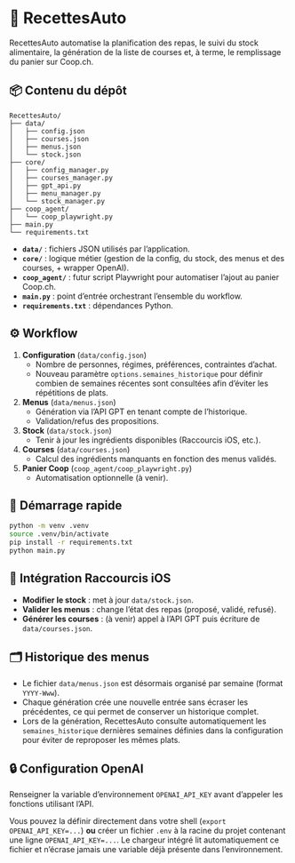 # 🥘 RecettesAuto

RecettesAuto automatise la planification des repas, le suivi du stock alimentaire, la génération de la liste de courses et, à terme, le remplissage du panier sur Coop.ch.

## 📦 Contenu du dépôt

```
RecettesAuto/
├── data/
│   ├── config.json
│   ├── courses.json
│   ├── menus.json
│   └── stock.json
├── core/
│   ├── config_manager.py
│   ├── courses_manager.py
│   ├── gpt_api.py
│   ├── menu_manager.py
│   └── stock_manager.py
├── coop_agent/
│   └── coop_playwright.py
├── main.py
└── requirements.txt
```

- **`data/`** : fichiers JSON utilisés par l’application.
- **`core/`** : logique métier (gestion de la config, du stock, des menus et des courses, + wrapper OpenAI).
- **`coop_agent/`** : futur script Playwright pour automatiser l’ajout au panier Coop.ch.
- **`main.py`** : point d’entrée orchestrant l’ensemble du workflow.
- **`requirements.txt`** : dépendances Python.

## ⚙️ Workflow

1. **Configuration** (`data/config.json`)
   - Nombre de personnes, régimes, préférences, contraintes d’achat.
   - Nouveau paramètre `options.semaines_historique` pour définir combien de semaines
     récentes sont consultées afin d’éviter les répétitions de plats.
2. **Menus** (`data/menus.json`)
   - Génération via l’API GPT en tenant compte de l’historique.
   - Validation/refus des propositions.
3. **Stock** (`data/stock.json`)
   - Tenir à jour les ingrédients disponibles (Raccourcis iOS, etc.).
4. **Courses** (`data/courses.json`)
   - Calcul des ingrédients manquants en fonction des menus validés.
5. **Panier Coop** (`coop_agent/coop_playwright.py`)
   - Automatisation optionnelle (à venir).

## 🚀 Démarrage rapide

```bash
python -m venv .venv
source .venv/bin/activate
pip install -r requirements.txt
python main.py
```

## 📱 Intégration Raccourcis iOS

- **Modifier le stock** : met à jour `data/stock.json`.
- **Valider les menus** : change l’état des repas (proposé, validé, refusé).
- **Générer les courses** : (à venir) appel à l’API GPT puis écriture de `data/courses.json`.

## 🗂️ Historique des menus

- Le fichier `data/menus.json` est désormais organisé par semaine (format `YYYY-Www`).
- Chaque génération crée une nouvelle entrée sans écraser les précédentes, ce qui permet
  de conserver un historique complet.
- Lors de la génération, RecettesAuto consulte automatiquement les `semaines_historique`
  dernières semaines définies dans la configuration pour éviter de reproposer les mêmes plats.

## 🔒 Configuration OpenAI

Renseigner la variable d’environnement `OPENAI_API_KEY` avant d’appeler les fonctions utilisant l’API.

Vous pouvez la définir directement dans votre shell (`export OPENAI_API_KEY=...`) **ou** créer un fichier `.env`
à la racine du projet contenant une ligne `OPENAI_API_KEY=...`. Le chargeur intégré lit automatiquement ce
fichier et n’écrase jamais une variable déjà présente dans l’environnement.
